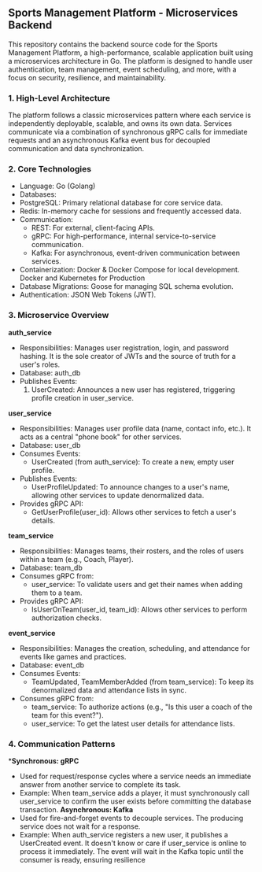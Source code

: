 ## Sports Management Platform - Microservices Backend
This repository contains the backend source code for the Sports Management Platform, a high-performance, scalable application built using a microservices architecture in Go. The platform is designed to handle user authentication, team management, event scheduling, and more, with a focus on security, resilience, and maintainability.

### 1. High-Level Architecture
The platform follows a classic microservices pattern where each service is independently deployable, scalable, and owns its own data. Services communicate via a combination of synchronous gRPC calls for immediate requests and an asynchronous Kafka event bus for decoupled communication and data synchronization.

### 2. Core Technologies
- Language: Go (Golang)
- Databases:
- PostgreSQL: Primary relational database for core service data.
- Redis: In-memory cache for sessions and frequently accessed data.
- Communication:
    * REST: For external, client-facing APIs.
    * gRPC: For high-performance, internal service-to-service communication.
    * Kafka: For asynchronous, event-driven communication between services.
- Containerization: Docker & Docker Compose for local development. Docker and Kubernetes for Production
- Database Migrations: Goose for managing SQL schema evolution.
- Authentication: JSON Web Tokens (JWT).

### 3. Microservice Overview
**auth_service**
* Responsibilities: Manages user registration, login, and password hashing. It is the sole creator of JWTs and the source of truth for a user's roles.
* Database: auth_db
* Publishes Events:
    1. UserCreated: Announces a new user has registered, triggering profile creation in user_service.

**user_service**
* Responsibilities: Manages user profile data (name, contact info, etc.). It acts as a central "phone book" for other services.
* Database: user_db
* Consumes Events:
    - UserCreated (from auth_service): To create a new, empty user profile.
* Publishes Events:
    - UserProfileUpdated: To announce changes to a user's name, allowing other services to update denormalized data.
* Provides gRPC API:
    - GetUserProfile(user_id): Allows other services to fetch a user's details.

**team_service**
* Responsibilities: Manages teams, their rosters, and the roles of users within a team (e.g., Coach, Player).
* Database: team_db
* Consumes gRPC from:
    - user_service: To validate users and get their names when adding them to a team.
* Provides gRPC API:
    - IsUserOnTeam(user_id, team_id): Allows other services to perform authorization checks.
    
**event_service**
* Responsibilities: Manages the creation, scheduling, and attendance for events like games and practices.
* Database: event_db
* Consumes Events:
    - TeamUpdated, TeamMemberAdded (from team_service): To keep its denormalized data and attendance lists in sync.
* Consumes gRPC from:
    - team_service: To authorize actions (e.g., "Is this user a coach of the team for this event?").
    - user_service: To get the latest user details for attendance lists.

### 4. Communication Patterns
***Synchronous: gRPC**
- Used for request/response cycles where a service needs an immediate answer from another service to complete its task.
- Example: When team_service adds a player, it must synchronously call user_service to confirm the user exists before committing the database transaction.
**Asynchronous: Kafka**
- Used for fire-and-forget events to decouple services. The producing service does not wait for a response.
- Example: When auth_service registers a new user, it publishes a UserCreated event. It doesn't know or care if user_service is online to process it immediately. The event will wait in the Kafka topic until the consumer is ready, ensuring resilience